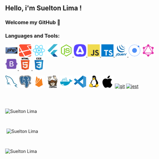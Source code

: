 ## Hello, i'm Suelton Lima ! 
### Welcome my GitHub  👋

<h3 align="left">Languages and Tools:</h3>

<a title="PHP" href="https://www.php.net" target="_blank"> <img src="https://raw.githubusercontent.com/devicons/devicon/2ae2a900d2f041da66e950e4d48052658d850630/icons/php/php-original.svg" alt="php" width="40" height="40"/></a>
<a title="Laravel" href="https://laravel.com" target="_blank"> <img src="https://raw.githubusercontent.com/devicons/devicon/2ae2a900d2f041da66e950e4d48052658d850630/icons/laravel/laravel-plain.svg" alt="laravel" width="40" height="40"/></a>
<a title="React native" href="https://reactnative.dev" target="_blank"> <img src="https://raw.githubusercontent.com/devicons/devicon/2ae2a900d2f041da66e950e4d48052658d850630/icons/react/react-original.svg" alt="reactnative" width="40" height="40"/></a>
<a title="Flutter" href="https://flutter.dev" target="_blank"> <img src="https://raw.githubusercontent.com/devicons/devicon/2ae2a900d2f041da66e950e4d48052658d850630/icons/flutter/flutter-original.svg" alt="git" width="40" height="40"/></a>
<a title="NodeJs" href="https://nodejs.org" target="_blank"> <img src="https://raw.githubusercontent.com/devicons/devicon/2ae2a900d2f041da66e950e4d48052658d850630/icons/nodejs/nodejs-original.svg" alt="nodejs" width="40" height="40"/> </a>
<a title="AdonisJs" href="https://adonisjs.com" target="_blank"> <img src="https://raw.githubusercontent.com/devicons/devicon/2ae2a900d2f041da66e950e4d48052658d850630/icons/adonisjs/adonisjs-original.svg" alt="adonisjs" width="40" height="40"/> </a>
<a title="JavaScript" href="https://developer.mozilla.org/en-US/docs/Web/JavaScript" target="_blank"> <img src="https://raw.githubusercontent.com/devicons/devicon/master/icons/javascript/javascript-original.svg" alt="javascript" width="40" height="40"/> </a>
<a title="TypeScript" href="https://www.typescriptlang.org/" target="_blank"> <img src="https://raw.githubusercontent.com/devicons/devicon/master/icons/typescript/typescript-original.svg" alt="typescript" width="40" height="40"/> </a>
<a title="JQuery" href="https://jquery.com" target="_blank"> <img src="https://raw.githubusercontent.com/devicons/devicon/2ae2a900d2f041da66e950e4d48052658d850630/icons/jquery/jquery-plain-wordmark.svg" alt="javascript" width="40" height="40"/> </a>
<a title="Ionic" href="https://ionicframework.com" target="_blank"> <img src="https://raw.githubusercontent.com/devicons/devicon/2ae2a900d2f041da66e950e4d48052658d850630/icons/ionic/ionic-original.svg" alt="ionic" width="40" height="40"/></a>
<a title="Graphql" href="https://graphql.org" target="_blank"> <img src="https://raw.githubusercontent.com/devicons/devicon/2ae2a900d2f041da66e950e4d48052658d850630/icons/graphql/graphql-plain.svg" alt="graphql" width="40" height="40"/></a>
<a title="Bootstrap" href="https://getbootstrap.com" target="_blank"> <img src="https://raw.githubusercontent.com/devicons/devicon/2ae2a900d2f041da66e950e4d48052658d850630/icons/bootstrap/bootstrap-plain.svg" alt="bootstrap" width="40" height="40"/>
<a title="HTML" href="https://www.w3.org/html/" target="_blank"> <img src="https://raw.githubusercontent.com/devicons/devicon/master/icons/html5/html5-original-wordmark.svg" alt="html5" width="40" height="40"/>
<a title="CSS" href="https://www.w3.org/Style/CSS/Overview.en.html" target="_blank"> <img src="https://raw.githubusercontent.com/devicons/devicon/2ae2a900d2f041da66e950e4d48052658d850630/icons/css3/css3-original-wordmark.svg" alt="html5" width="40" height="40"/>
 
  

 <a title="MySql" href="https://firebase.google.com" target="_blank"> <img src="https://raw.githubusercontent.com/devicons/devicon/2ae2a900d2f041da66e950e4d48052658d850630/icons/mysql/mysql-original.svg" alt="mysql" width="40" height="40"/></a>
   <a title="Postgresql" href="https://www.postgresql.org" target="_blank"> <img src="https://raw.githubusercontent.com/devicons/devicon/2ae2a900d2f041da66e950e4d48052658d850630/icons/postgresql/postgresql-original.svg" alt="postgresql" width="40" height="40"/></a>
 <a title="Firebase" href="https://firebase.google.com" target="_blank"> <img src="https://raw.githubusercontent.com/devicons/devicon/2ae2a900d2f041da66e950e4d48052658d850630/icons/firebase/firebase-plain.svg" alt="firebase" width="40" height="40"/></a>
  <a title="Composer" href="https://getcomposer.org" target="_blank"> <img src="https://raw.githubusercontent.com/devicons/devicon/2ae2a900d2f041da66e950e4d48052658d850630/icons/composer/composer-original.svg" alt="docker" width="40" height="40"/></a>
  <a title="Docker" href="https://www.docker.com" target="_blank"> <img src="https://raw.githubusercontent.com/devicons/devicon/2ae2a900d2f041da66e950e4d48052658d850630/icons/docker/docker-plain.svg" alt="docker" width="40" height="40"/></a>
<a title="Visual Studio Code" href="https://code.visualstudio.com" target="_blank"> <img src="https://raw.githubusercontent.com/devicons/devicon/2ae2a900d2f041da66e950e4d48052658d850630/icons/vscode/vscode-original.svg" alt="vscode" width="40" height="40"/></a>
 <a title="Linux" href="https://www.linux.org" target="_blank"> <img src="https://raw.githubusercontent.com/devicons/devicon/2ae2a900d2f041da66e950e4d48052658d850630/icons/linux/linux-original.svg" alt="linux" width="40" height="40"/></a>
 <a title="OSX" href="https://code.visualstudio.com" target="_blank"> <img src="https://raw.githubusercontent.com/devicons/devicon/2ae2a900d2f041da66e950e4d48052658d850630/icons/apple/apple-original.svg" alt="OSX" width="40" height="40"/></a>
<a title="Git" href="https://git-scm.com/" target="_blank"> <img src="https://www.vectorlogo.zone/logos/git-scm/git-scm-icon.svg" alt="git" width="40" height="40"/></a>
<a title="Jest" href="https://jestjs.io" target="_blank"> <img src="https://www.vectorlogo.zone/logos/jestjsio/jestjsio-icon.svg" alt="jest" width="40" height="40"/> </a> 
  
<br />
<br />

<p><img align="center" src="https://github-readme-stats.vercel.app/api/top-langs?username=STO11&show_icons=true&locale=en&layout=compact&langs_count=10&bg_color=151515&title_color=FB8C00&text_color=fff&icon_color=fff" alt="Suelton Lima" /></p>

<br />

<p>&nbsp;<img align="center" src="https://github-readme-stats.vercel.app/api?username=STO11&show_icons=true&locale=en&bg_color=151515&title_color=FB8C00&text_color=fff&icon_color=fff" alt="Suelton Lima" /></p>


<br />

<p><img align="center" src="https://github-readme-streak-stats.herokuapp.com/?user=STO11&theme=dark" alt="Suelton Lima" /></p>

<!--
**STO11/STO11** is a ✨ _special_ ✨ repository because its `README.md` (this file) appears on your GitHub profile.

Here are some ideas to get you started:

- 🔭 I’m currently working on ...
- 🌱 I’m currently learning ...
- 👯 I’m looking to collaborate on ...
- 🤔 I’m looking for help with ...
- 💬 Ask me about ...
- 📫 How to reach me: ...
- 😄 Pronouns: ...
- ⚡ Fun fact: ...
-->
